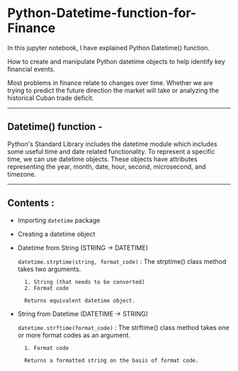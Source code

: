 # Python-Datetime-function-for-Finance

In this jupyter notebook, I have explained Python Datetime() function.

How to create and manipulate Python datetime objects to help identify key financial events.

Most problems in finance relate to changes over time. Whether we are trying to predict the future direction the market will take or analyzing the historical Cuban trade deficit.

---
## Datetime() function -

Python's Standard Library includes the datetime module which includes some useful time and date related functionality. To represent a specific time, we can use datetime objects. These objects have attributes representing the year, month, date, hour, second, microsecond, and timezone.

---
## Contents :

  - Importing `datetime` package
  - Creating a datetime object
  - Datetime from String (STRING -> DATETIME)
  
      `datetime.strptime(string, format_code)` : The strptime() class method takes two arguments.
          
          1. String (that needs to be converted)
          2. Format code
          
          Returns equivalent datetime object.
          
  - String from Datetime (DATETIME -> STRING)
  
      `datetime.strftime(format_code)` : The strftime() class method takes one or more format codes as an argument.
      
          1. Format code
          
          Returns a formatted string on the basis of format code.
